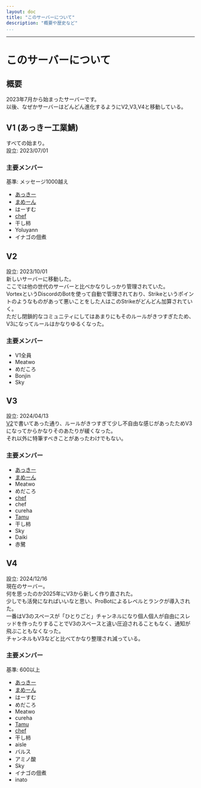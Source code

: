 ```yaml
---
layout: doc
title: "このサーバーについて"
description: "概要や歴史など"
...
```

---
# このサーバーについて
## 概要
2023年7月から始まったサーバーです。  
以後、なぜかサーバーはどんどん進化するようにV2,V3,V4と移動している。


## V1 (あっきー工業鯖)
すべての始まり。  
設立: 2023/07/01
### 主要メンバー
基準: メッセージ1000越え
- [あっきー](/wiki/persons/akki)
- [まめーん](/wiki/persons/mameeenn)
- はーすむ
- [chef](/wiki/persons/chef)
- 干し柿
- Yoluyann
- イナゴの佃煮

## V2
設立: 2023/10/01  
新しいサーバーに移動した。  
ここでは他の世代のサーバーと比べかなりしっかり管理されていた。  
VortexというDiscordのBotを使って自動で管理されており、Strikeというポイントのようなものがあって悪いことをした人はこのStrikeがどんどん加算されていく。  
ただし閉鎖的なコミュニティにしてはあまりにもそのルールがきつすぎたため、V3になってルールはかなりゆるくなった。  

### 主要メンバー
- V1全員
- Meatwo
- めだころ
- Bonjin
- Sky


## V3
設立: 2024/04/13  
[V2](#v2)で書いてあった通り、ルールがきつすぎて少し不自由な感じがあったためV3になってからかなりそのあたりが緩くなった。  
それ以外に特筆すべきことがあったわけでもない。
### 主要メンバー
- [あっきー](/wiki/persons/akki)
- [まめーん](/wiki/persons/mameeenn)
- Meatwo
- めだころ
- [chef](/wiki/persons/chef)
- chef
- cureha
- [Tamu](/wiki/persons/tamu)
- 干し柿
- Sky
- Daiki
- 赤鷺

## V4
設立: 2024/12/16  
現在のサーバー。  
何を思ったのか2025年にV3から新しく作り直された。  
少しでも活発になればいいなと思い、ProBotによるレベルとランクが導入された。  
一番はV3のスペースが「ひとりごと」チャンネルになり個人個人が自由にスレッドを作ったりすることでV3のスペースと違い圧迫されることもなく、通知が飛ぶこともなくなった。  
チャンネルもV3などと比べてかなり整理され減っている。
### 主要メンバー
基準: 600以上
- [あっきー](/wiki/persons/akki)
- [まめーん](/wiki/persons/mameeenn)
- はーすむ
- めだころ
- Meatwo
- cureha
- [Tamu](/wiki/persons/tamu)
- [chef](/wiki/persons/chef)
- 干し柿
- aisle
- バルス
- アミノ酸
- Sky
- イナゴの佃煮
- inato